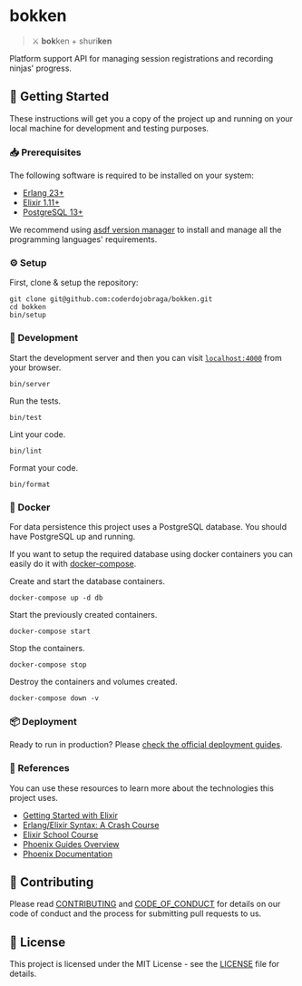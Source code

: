 [contributing]: CONTRIBUTING.md
[code_of_conduct]: CODE_OF_CONDUCT.md
[license]: LICENSE.txt

# bokken

> :crossed_swords: **bok**ken + shuri**ken**

Platform support API for managing session registrations and recording ninjas'
progress.

## :rocket: Getting Started

These instructions will get you a copy of the project up and running on your
local machine for development and testing purposes.

### :inbox_tray: Prerequisites

The following software is required to be installed on your system:

- [Erlang 23+](https://www.erlang.org/downloads)
- [Elixir 1.11+](https://elixir-lang.org/install.html)
- [PostgreSQL 13+](https://www.postgresql.org/download/)

We recommend using [asdf version
manager](https://asdf-vm.com/#/core-manage-asdf?id=install) to install and
manage all the programming languages' requirements.

### :gear: Setup

First, clone & setup the repository:

```
git clone git@github.com:coderdojobraga/bokken.git
cd bokken
bin/setup
```

### :hammer: Development

Start the development server and then you can visit
[`localhost:4000`](http://localhost:4000) from your browser.

```
bin/server
```

Run the tests.

```
bin/test
```

Lint your code.

```
bin/lint
```

Format your code.

```
bin/format
```

### :whale: Docker

For data persistence this project uses a PostgreSQL database. You should have
PostgreSQL up and running.

If you want to setup the required database using docker containers you can
easily do it with [docker-compose](https://docs.docker.com/compose/install/).

Create and start the database containers.

```
docker-compose up -d db
```

Start the previously created containers.

```
docker-compose start
```

Stop the containers.

```
docker-compose stop
```

Destroy the containers and volumes created.

```
docker-compose down -v
```

### :package: Deployment

Ready to run in production? Please [check the official deployment
guides](https://hexdocs.pm/phoenix/deployment.html).

### :link: References

You can use these resources to learn more about the technologies this project
uses.

- [Getting Started with Elixir](https://elixir-lang.org/getting-started/introduction.html)
- [Erlang/Elixir Syntax: A Crash Course](https://elixir-lang.org/crash-course.html)
- [Elixir School Course](https://elixirschool.com/en/)
- [Phoenix Guides Overview](https://hexdocs.pm/phoenix/overview.html)
- [Phoenix Documentation](https://hexdocs.pm/phoenix)

## :handshake: Contributing

Please read [CONTRIBUTING][contributing] and [CODE_OF_CONDUCT][code_of_conduct]
for details on our code of conduct and the process for submitting pull requests
to us.

## :memo: License

This project is licensed under the MIT License - see the [LICENSE][license]
file for details.
